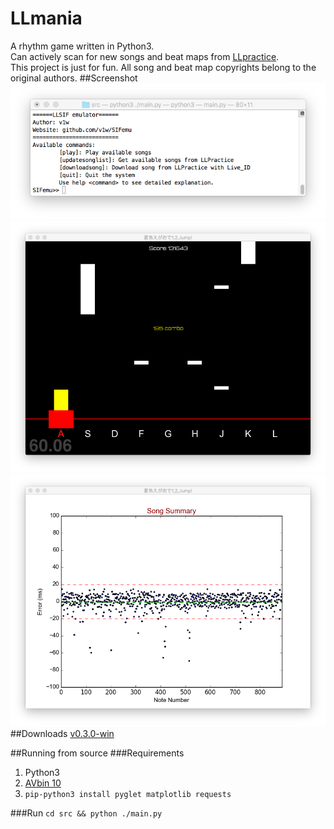 # LLmania
A rhythm game written in Python3.  
Can actively scan for new songs and beat maps from [LLpractice](https://m.tianyi9.com/).  
This project is just for fun. All song and beat map copyrights belong to the original authors. 
##Screenshot
![](https://raw.githubusercontent.com/v1w/ImageCache/master/SIFemu/help.png)
![](https://raw.githubusercontent.com/v1w/ImageCache/master/SIFemu/play.png)
![](https://raw.githubusercontent.com/v1w/ImageCache/master/SIFemu/songsummary.png)
##Downloads
[v0.3.0-win](https://github.com/v1w/LLmania/releases/download/0.3.0/LLmania-0.3.0-win32.zip)  

##Running from source
###Requirements
1. Python3 
2. [AVbin 10](http://avbin.github.io/AVbin/Download.html)  
3. `pip-python3 install pyglet matplotlib requests`

###Run
`cd src && python ./main.py`



